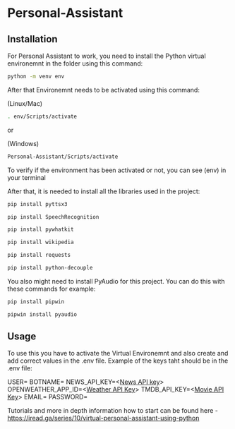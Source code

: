 # Personal-Assistant

## Installation

For Personal Assistant to work, you need to install the Python virtual environemnt in the folder using this command:

```bash
python -m venv env
```

After that Environemnt needs to be activated using this command:

(Linux/Mac)
```bash
. env/Scripts/activate
```

or 

(Windows)
```bash
Personal-Assistant/Scripts/activate
```

To verify if the environment has been activated or not, you can see (env) in your terminal

After that, it is needed to install all the libraries used in the project:

```bash
pip install pyttsx3

pip install SpeechRecognition

pip install pywhatkit

pip install wikipedia

pip install requests

pip install python-decouple
```

You also might need to install PyAudio for this project. You can do this with these commands for example:
```bash
pip install pipwin

pipwin install pyaudio
```

## Usage

To use this you have to activate the Virtual Environemnt and also create and add correct values in the .env file.
Example of the keys taht should be in the .env file:

USER=<Your name>
BOTNAME=<Whatever you want this asstistants name to be>
NEWS_API_KEY=<[News API key](https://newsapi.org/)>
OPENWEATHER_APP_ID=<[Weather API Key](https://openweathermap.org/)>
TMDB_API_KEY=<[Movie API Key](https://www.themoviedb.org/)>
EMAIL=<Your email>
PASSWORD=<Your email password>

Tutorials and more in depth information how to start can be found here - https://iread.ga/series/10/virtual-personal-assistant-using-python
